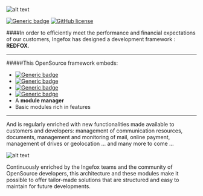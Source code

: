 ![alt text](https://www.ingefox.com/wp-content/uploads/2020/06/Redfox-transparent-600x188.png "RedFox Logo")

[![Generic badge](https://img.shields.io/badge/Version-1.0-green.svg)](https://shields.io/) [![GitHub license](https://img.shields.io/github/license/Naereen/StrapDown.js.svg)](https://github.com/Naereen/StrapDown.js/blob/master/LICENSE) 


####In order to efficiently meet the performance and financial expectations of our customers, Ingefox has designed a development framework : <b>REDFOX</b>.

***

#####This OpenSource framework embeds:

* [![Generic badge](https://img.shields.io/badge/CodeIgniter-4.0.1-red.svg)](https://codeigniter4.github.io/)
* [![Generic badge](https://img.shields.io/badge/Doctrine-2.7-orange.svg)](https://www.doctrine-project.org/)
* [![Generic badge](https://img.shields.io/badge/Bootstrap-4.4.1-purple.svg)](https://getbootstrap.com/)
* [![Generic badge](https://img.shields.io/badge/JQuery-3.3.1-blue.svg)](https://jquery.com/)
* A <b>module manager</b>
* Basic modules rich in features

***

And is regularly enriched with new functionalities made available to customers and developers: management of communication resources, documents, management and monitoring of mail, online payment, management of drives or geolocation ... and many more to come ...

![alt text](https://www.ingefox.com/wp-content/uploads/2020/06/Modules-Redfox-600x119.png "RedFox content")

Continuously enriched by the Ingefox teams and the community of OpenSource developers, this architecture and these modules make it possible to offer tailor-made solutions that are structured and easy to maintain for future developments.